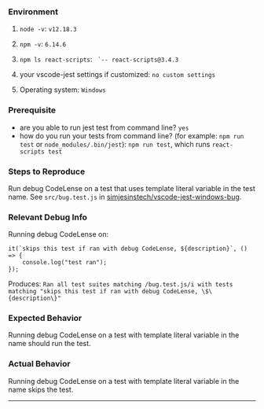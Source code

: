 ### Environment

1. `node -v`: `v12.18.3`
1. `npm -v`: `6.14.6`
1. `npm ls react-scripts`: `` `-- react-scripts@3.4.3``
1. your vscode-jest settings if customized: `no custom settings`

1. Operating system: `Windows`

### Prerequisite

- are you able to run jest test from command line? `yes`
- how do you run your tests from command line? (for example: `npm run test` or `node_modules/.bin/jest`):
  `npm run test`, which runs `react-scripts test`

### Steps to Reproduce

<!-- Please create a repository that reproduces the issue with the minimal amount of code possible. -->

Run debug CodeLense on a test that uses template literal variable in the test name.
See `src/bug.test.js` in [simjesinstech/vscode-jest-windows-bug](https://github.com/simjesinstech/vscode-jest-windows-bug).

### Relevant Debug Info

<!-- If applicable, following self-diagnosis in https://github.com/jest-community/vscode-jest/blob/master/README.md#troubleshooting, and include the relevant debug info here to speed up the issue resolution -->

Running debug CodeLense on:

```
it(`skips this test if ran with debug CodeLense, ${description}`, () => {
    console.log("test ran");
});
```

Produces:
`Ran all test suites matching /bug.test.js/i with tests matching "skips this test if ran with debug CodeLense, \$\{description\}"`

### Expected Behavior

Running debug CodeLense on a test with template literal variable in the name should run the test.

### Actual Behavior

Running debug CodeLense on a test with template literal variable in the name skips the test.

---
